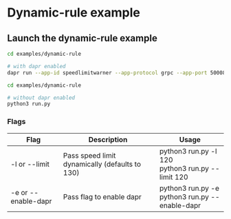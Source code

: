 # Dynamic-rule example


## Launch the dynamic-rule example

```bash
cd examples/dynamic-rule

# with dapr enabled
dapr run --app-id speedlimitwarner --app-protocol grpc --app-port 50008 --config ../../.dapr/config.yaml --components-path ../../.dapr/components -- python3 run.py -e
```

```bash
cd examples/dynamic-rule

# without dapr enabled
python3 run.py
```

### Flags
| Flag | Description | Usage |
|---------|-------------|-------|
| -l or --limit | Pass speed limit dynamically (defaults to 130) | python3 run.py -l 120 <br/> python3 run.py --limit 120
|-e or --enable-dapr | Pass flag to enable dapr | python3 run.py -e <br/> python3 run.py --enable-dapr
